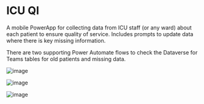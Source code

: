 # ICU QI
A mobile PowerApp for collecting data from ICU staff (or any ward) about each patient to ensure quality of service. Includes prompts to update data where there is key missing information. 

There are two supporting Power Automate flows to check the Dataverse for Teams tables for old patients and missing data.

![image](https://github.com/chslemp/ICUQI/assets/56914706/2be5a54a-33da-4fee-9a1b-ff1aec337e85)

![image](https://github.com/chslemp/ICUQI/assets/56914706/bbbbee94-80ef-48fb-b453-958e9dbd5345)

![image](https://github.com/chslemp/ICUQI/assets/56914706/9813e3db-003d-41ed-866f-f524395eaefe)
